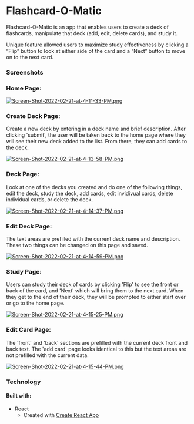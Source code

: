 # Flashcard-O-Matic

Flashcard-O-Matic is an app that enables users to create a deck of flashcards, manipulate that deck (add, edit, delete cards), and study it. 

Unique feature allowed users to maximize study effectiveness by clicking a “Flip” button to look at either side of the card and a “Next” button to move on to the next card. 


### Screenshots

### Home Page:
[![Screen-Shot-2022-02-21-at-4-11-33-PM.png](https://i.postimg.cc/FRtXtLCZ/Screen-Shot-2022-02-21-at-4-11-33-PM.png)](https://postimg.cc/jWhFPLbw)

### Create Deck Page: 
Create a new deck by entering in a deck name and brief description. After clicking 'submit', the user will be taken back to the home page where they will see their new deck added to the list. From there, they can add cards to the deck.

[![Screen-Shot-2022-02-21-at-4-13-58-PM.png](https://i.postimg.cc/MHPswkKS/Screen-Shot-2022-02-21-at-4-13-58-PM.png)](https://postimg.cc/QK7ggyT4)

### Deck Page:
Look at one of the decks you created and do one of the following things, edit the deck, study the deck, add cards, edit invidivual cards, delete individual cards, or delete the deck. 

[![Screen-Shot-2022-02-21-at-4-14-37-PM.png](https://i.postimg.cc/TY179PCY/Screen-Shot-2022-02-21-at-4-14-37-PM.png)](https://postimg.cc/N5hkGB3W)

### Edit Deck Page:
The text areas are prefilled with the current deck name and description. These two things can be changed on this page and saved. 

[![Screen-Shot-2022-02-21-at-4-14-59-PM.png](https://i.postimg.cc/CL2v6VQC/Screen-Shot-2022-02-21-at-4-14-59-PM.png)](https://postimg.cc/CzjHz9Yd)

### Study Page:
Users can study their deck of cards by clicking 'Flip' to see the front or back of the card, and 'Next' which will bring them to the next card. When they get to the end of their deck, they will be prompted to either start over or go to the home page.

[![Screen-Shot-2022-02-21-at-4-15-25-PM.png](https://i.postimg.cc/8zrZ2n22/Screen-Shot-2022-02-21-at-4-15-25-PM.png)](https://postimg.cc/dhwRdnt6)

### Edit Card Page:
The 'front' and 'back' sections are prefilled with the current deck front and back text. The 'add card' page looks identical to this but the text areas are not prefilled with the current data.

[![Screen-Shot-2022-02-21-at-4-15-44-PM.png](https://i.postimg.cc/bvcmp98s/Screen-Shot-2022-02-21-at-4-15-44-PM.png)](https://postimg.cc/v4hrv94s)


### Technology
#### Built with:
- React
  * Created with [Create React App](https://github.com/facebook/create-react-app)
